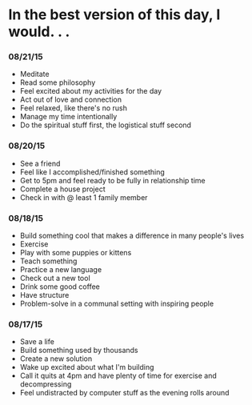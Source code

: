 # In the best version of this day, I would. . .

### 08/21/15
* Meditate
* Read some philosophy
* Feel excited about my activities for the day
* Act out of love and connection
* Feel relaxed, like there's no rush
* Manage my time intentionally
* Do the spiritual stuff first, the logistical stuff second

### 08/20/15
* See a friend
* Feel like I accomplished/finished something
* Get to 5pm and feel ready to be fully in relationship time
* Complete a house project
* Check in with @ least 1 family member

### 08/18/15
* Build something cool that makes a difference in many people's lives
* Exercise
* Play with some puppies or kittens
* Teach something
* Practice a new language
* Check out a new tool
* Drink some good coffee
* Have structure
* Problem-solve in a communal setting with inspiring people

### 08/17/15
* Save a life
* Build something used by thousands
* Create a new solution
* Wake up excited about what I'm building
* Call it quits at 4pm and have plenty of time for exercise and decompressing
* Feel undistracted by computer stuff as the evening rolls around
